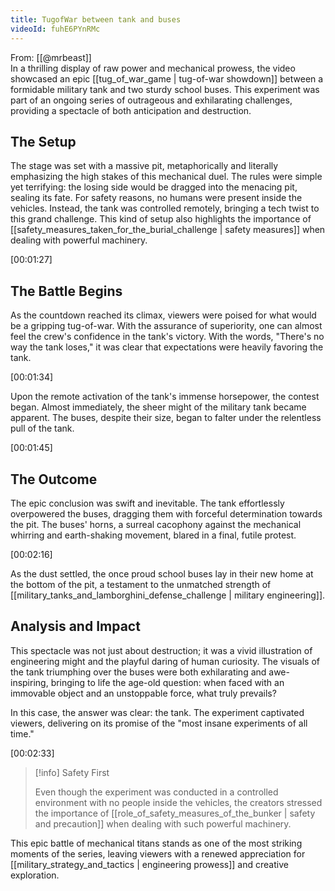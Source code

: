 ```yaml
---
title: TugofWar between tank and buses
videoId: fuhE6PYnRMc
---
```


From: [[@mrbeast]] <br/> 
In a thrilling display of raw power and mechanical prowess, the video showcased an epic [[tug_of_war_game | tug-of-war showdown]] between a formidable military tank and two sturdy school buses. This experiment was part of an ongoing series of outrageous and exhilarating challenges, providing a spectacle of both anticipation and destruction.

## The Setup

The stage was set with a massive pit, metaphorically and literally emphasizing the high stakes of this mechanical duel. The rules were simple yet terrifying: the losing side would be dragged into the menacing pit, sealing its fate. For safety reasons, no humans were present inside the vehicles. Instead, the tank was controlled remotely, bringing a tech twist to this grand challenge. This kind of setup also highlights the importance of [[safety_measures_taken_for_the_burial_challenge | safety measures]] when dealing with powerful machinery.

<a class="yt-timestamp" data-t="00:01:27">[00:01:27]</a>

## The Battle Begins

As the countdown reached its climax, viewers were poised for what would be a gripping tug-of-war. With the assurance of superiority, one can almost feel the crew's confidence in the tank's victory. With the words, "There's no way the tank loses," it was clear that expectations were heavily favoring the tank.

<a class="yt-timestamp" data-t="00:01:34">[00:01:34]</a>

Upon the remote activation of the tank's immense horsepower, the contest began. Almost immediately, the sheer might of the military tank became apparent. The buses, despite their size, began to falter under the relentless pull of the tank.

<a class="yt-timestamp" data-t="00:01:45">[00:01:45]</a>

## The Outcome

The epic conclusion was swift and inevitable. The tank effortlessly overpowered the buses, dragging them with forceful determination towards the pit. The buses' horns, a surreal cacophony against the mechanical whirring and earth-shaking movement, blared in a final, futile protest.

<a class="yt-timestamp" data-t="00:02:16">[00:02:16]</a>

As the dust settled, the once proud school buses lay in their new home at the bottom of the pit, a testament to the unmatched strength of [[military_tanks_and_lamborghini_defense_challenge | military engineering]].

## Analysis and Impact

This spectacle was not just about destruction; it was a vivid illustration of engineering might and the playful daring of human curiosity. The visuals of the tank triumphing over the buses were both exhilarating and awe-inspiring, bringing to life the age-old question: when faced with an immovable object and an unstoppable force, what truly prevails?

In this case, the answer was clear: the tank. The experiment captivated viewers, delivering on its promise of the "most insane experiments of all time."

<a class="yt-timestamp" data-t="00:02:33">[00:02:33]</a>

> [!info] Safety First
>
> Even though the experiment was conducted in a controlled environment with no people inside the vehicles, the creators stressed the importance of [[role_of_safety_measures_of_the_bunker | safety and precaution]] when dealing with such powerful machinery.

This epic battle of mechanical titans stands as one of the most striking moments of the series, leaving viewers with a renewed appreciation for [[military_strategy_and_tactics | engineering prowess]] and creative exploration.